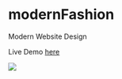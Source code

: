 # modernFashion
Modern Website Design

Live Demo <a href="https://valfragier16.github.io/modernFashion/">here</a>

<img src="images/Screen Shot 2021-04-22 at 11.22.19 AM.png">
